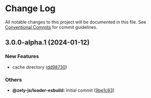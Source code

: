# Change Log

All notable changes to this project will be documented in this file.
See [Conventional Commits](https://conventionalcommits.org) for commit guidelines.

## 3.0.0-alpha.1 (2024-01-12)


### New Features

* cache directory ([dd98730](https://github.com/zely-js/zely/commit/dd9873027343046fbcd07ac50290f93454799d0a))


### Others

* **@zely-js/loader-esbuild:** initial commit ([9be1c83](https://github.com/zely-js/zely/commit/9be1c83ca9e731ca6dd37dbde567c95905910ce8))
